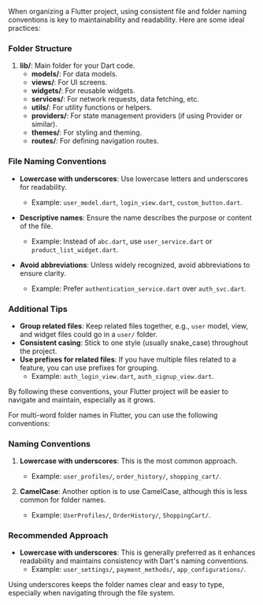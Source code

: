 When organizing a Flutter project, using consistent file and folder naming conventions is key to maintainability and readability. Here are some ideal practices:

### Folder Structure
1. **lib/**: Main folder for your Dart code.
   - **models/**: For data models.
   - **views/**: For UI screens.
   - **widgets/**: For reusable widgets.
   - **services/**: For network requests, data fetching, etc.
   - **utils/**: For utility functions or helpers.
   - **providers/**: For state management providers (if using Provider or similar).
   - **themes/**: For styling and theming.
   - **routes/**: For defining navigation routes.

### File Naming Conventions
- **Lowercase with underscores**: Use lowercase letters and underscores for readability.
  - Example: `user_model.dart`, `login_view.dart`, `custom_button.dart`.

- **Descriptive names**: Ensure the name describes the purpose or content of the file.
  - Example: Instead of `abc.dart`, use `user_service.dart` or `product_list_widget.dart`.

- **Avoid abbreviations**: Unless widely recognized, avoid abbreviations to ensure clarity.
  - Example: Prefer `authentication_service.dart` over `auth_svc.dart`.

### Additional Tips
- **Group related files**: Keep related files together, e.g., `user` model, view, and widget files could go in a `user/` folder.
- **Consistent casing**: Stick to one style (usually snake_case) throughout the project.
- **Use prefixes for related files**: If you have multiple files related to a feature, you can use prefixes for grouping.
  - Example: `auth_login_view.dart`, `auth_signup_view.dart`.

By following these conventions, your Flutter project will be easier to navigate and maintain, especially as it grows.



For multi-word folder names in Flutter, you can use the following conventions:

### Naming Conventions
1. **Lowercase with underscores**: This is the most common approach.
   - Example: `user_profiles/`, `order_history/`, `shopping_cart/`.

2. **CamelCase**: Another option is to use CamelCase, although this is less common for folder names.
   - Example: `UserProfiles/`, `OrderHistory/`, `ShoppingCart/`.

### Recommended Approach
- **Lowercase with underscores**: This is generally preferred as it enhances readability and maintains consistency with Dart's naming conventions.
  - Example: `user_settings/`, `payment_methods/`, `app_configurations/`.

Using underscores keeps the folder names clear and easy to type, especially when navigating through the file system.
